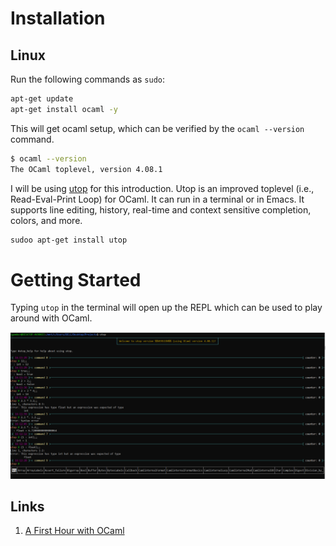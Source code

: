 # Installation

## Linux

Run the following commands as `sudo`:

```bash
apt-get update
apt-get install ocaml -y
```

This will get ocaml setup, which can be verified by the
`ocaml --version` command.

```bash
$ ocaml --version
The OCaml toplevel, version 4.08.1
```

I will be using [utop](https://github.com/ocaml-community/utop) for
this introduction. Utop is an improved toplevel (i.e., Read-Eval-Print Loop) for OCaml.
It can run in a terminal or in Emacs. It supports line editing, history, real-time and context
sensitive completion, colors, and more.

```bash
sudoo apt-get install utop
```

# Getting Started

Typing `utop` in the terminal will open up the REPL which can be used
to play around with OCaml.

![Starter](/screenshots/starter.PNG)


## Links

1. [A First Hour with OCaml](https://ocaml.org/docs/first-hour)